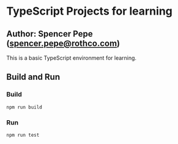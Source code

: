 # TypeScript Projects for learning
## Author: Spencer Pepe (spencer.pepe@rothco.com)

This is a basic TypeScript environment for learning.

## Build and Run

### Build
```
npm run build
```

### Run
```
npm run test
```